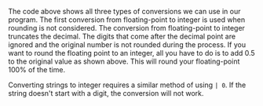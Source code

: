 The code above shows all three types of conversions we can use in our program. The first conversion from floating-point to integer is used when rounding is not considered. The conversion from floating-point to integer truncates the decimal. The digits that come after the decimal point are ignored and the original number is not rounded during the process. If you want to round the floating point to an integer, all you have to do is to add 0.5 to the original value as shown above. This will round your floating-point 100% of the time. 

Converting strings to integer requires a similar method of using `| 0`. If the string doesn't start with a digit, the conversion will not work. 
